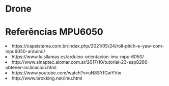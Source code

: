 # Drone

# Referências MPU6050
<li>https://capsistema.com.br/index.php/2021/05/24/roll-pitch-e-yaw-com-mpu6050-arduino/</li>
<li>https://www.luisllamas.es/arduino-orientacion-imu-mpu-6050/</li>
<li>http://www.sinaptec.alomar.com.ar/2017/10/tutorial-23-esp8266-obtener-inclinacion.html</li>
<li>https://www.youtube.com/watch?v=uN8SYfGwYVw</li>
<li>http://www.brokking.net/imu.html</li>
